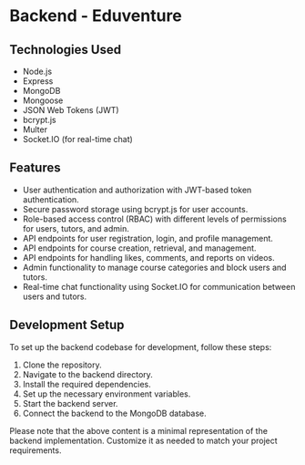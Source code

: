 # Backend - Eduventure

## Technologies Used

- Node.js
- Express
- MongoDB
- Mongoose
- JSON Web Tokens (JWT)
- bcrypt.js
- Multer
- Socket.IO (for real-time chat)

## Features

- User authentication and authorization with JWT-based token authentication.
- Secure password storage using bcrypt.js for user accounts.
- Role-based access control (RBAC) with different levels of permissions for users, tutors, and admin.
- API endpoints for user registration, login, and profile management.
- API endpoints for course creation, retrieval, and management.
- API endpoints for handling likes, comments, and reports on videos.
- Admin functionality to manage course categories and block users and tutors.
- Real-time chat functionality using Socket.IO for communication between users and tutors.

## Development Setup

To set up the backend codebase for development, follow these steps:

1. Clone the repository.
2. Navigate to the backend directory.
3. Install the required dependencies.
4. Set up the necessary environment variables.
5. Start the backend server.
6. Connect the backend to the MongoDB database.

Please note that the above content is a minimal representation of the backend implementation. Customize it as needed to match your project requirements.
